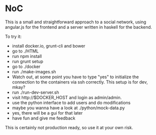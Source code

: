 # NoC

This is a small and straightforward approach to a social network, using 
angular.js for the frontend and a server written in haskell for the 
backend.

To try it:

* install docker.io, grunt-cli and bower
* go to ./HTML
* run npm install
* run grunt setup 
* go to ./docker
* run ./make-images.sh
* Watch out, at some point you have to type "yes" to initialize
  the connection to the containers via ssh correctly. This setup
  is for dev, mkay?
* run ./run-dev-server.sh
* visit http://$DOCKER_HOST and login as admin/admin.
* use the python interface to add users and do modifications
* maybe you wanna have a look at ./python/mock-data.py
* yes, there will be a gui for that later
* have fun and give me feedback

This is certainly not production ready, so use it at your own risk.

